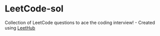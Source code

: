 # LeetCode-sol
Collection of LeetCode questions to ace the coding interview! - Created using [LeetHub](https://github.com/QasimWani/LeetHub)
